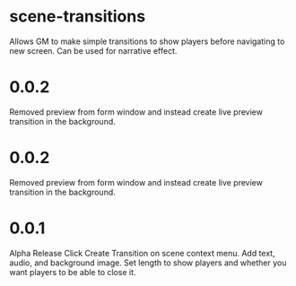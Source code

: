 # scene-transitions
Allows GM to make simple transitions to show players before navigating to new screen. Can be used for narrative effect.
# 0.0.2
Removed preview from form window and instead create live preview transition in the background.

# 0.0.2
Removed preview from form window and instead create live preview transition in the background.

# 0.0.1
Alpha Release
Click Create Transition on scene context menu. Add text, audio, and background image. Set length to show players and whether you want players to be able to close it.
